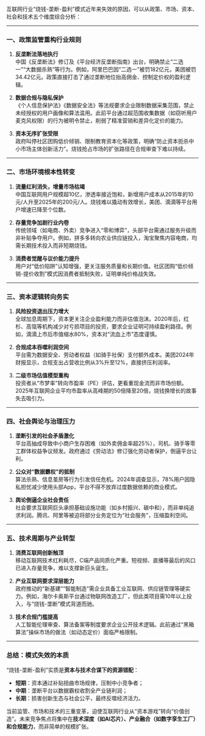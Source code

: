 互联网行业“烧钱-垄断-盈利”模式近年来失效的原因，可以从政策、市场、资本、社会和技术五个维度综合分析：

---

### 一、**政策监管重构行业规则**
1. **反垄断法落地执行**  
   中国《反垄断法》修订及《平台经济反垄断指南》出台，明确禁止“二选一”“大数据杀熟”等行为。例如，阿里巴巴因“二选一”被罚182亿元，美团被罚34.42亿元。政策直接打击了通过垄断地位抬高佣金、控制定价权的盈利逻辑。

2. **数据合规与隐私保护**  
   《个人信息保护法》《数据安全法》等法规要求企业限制数据采集范围，禁止未经授权的用户画像和算法滥用。此前平台通过超范围收集数据（如窃听用户麦克风权限）的行为被明令禁止，削弱了精准营销和差异化定价的能力。

3. **资本无序扩张受限**  
   政府叫停社区团购低价倾销、限制教育资本化等政策，明确“防止资本扼杀中小市场主体创新活力”。烧钱抢占市场的扩张路径在合规审查下难以持续。

---

### 二、**市场环境根本性转变**
1. **流量红利消失，增量市场枯竭**  
   中国互联网用户规模超10亿，渗透率接近饱和，新增用户成本从2015年的10元/人升至2025年的200元/人。烧钱难以撬动有效增长，美团、滴滴等平台用户增速已降至个位数。

2. **存量竞争加剧行业内卷**  
   传统领域（如电商、外卖）竞争进入“零和博弈”，头部平台需通过服务升级而非补贴争夺用户。例如，拼多多转向农业供应链投入，淘宝聚焦内容电商，均需长期技术投入而非短期烧钱。

3. **消费者觉醒与议价能力提升**  
   用户对“低价陷阱”认知增强，更关注服务质量和长期价值。社区团购“低价倾销-提价收割”模式因消费者抵制失败，证明单纯价格战失效。

---

### 三、**资本逻辑转向务实**
1. **风险投资退出压力增大**  
   全球加息周期下，资本更关注企业盈利能力而非估值泡沫。2020年后，红杉、高瓴等机构减少对亏损项目的投资，要求企业证明可持续盈利路径。例如，滴滴上市后市值缩水80%，资本对“流血上市”态度谨慎。

2. **合规成本吞噬利润空间**  
   平台需为数据安全、劳动者权益（如骑手社保）支付额外成本。美团2024年财报显示，合规支出占营收比例从3%升至12%，直接挤压利润率。

3. **二级市场估值模型重构**  
   投资者从“市梦率”转向市盈率（PE）评估，更看重现金流而非市场份额。2025年互联网企业平均市盈率从高峰期的50倍降至20倍，烧钱换增长的故事失去吸引力。

---

### 四、**社会舆论与治理压力**
1. **垄断引发的社会矛盾激化**  
   平台高抽成导致中小商户生存困难（如外卖佣金率超25%），司机、骑手等零工群体权益争议频发。政府通过《劳动法》修订强化劳动者保护，倒逼平台让利。

2. **公众对“数据霸权”的抵制**  
   算法杀熟、信息茧房等行为引发信任危机。2024年调查显示，78%用户因隐私担忧减少使用头部App，平台不得不放弃过度数据依赖的商业模式。

3. **舆论倒逼企业社会责任**  
   社会要求互联网巨头承担基础设施功能（如乡村振兴、碳中和），而非单纯追求利润。腾讯、阿里等被迫将部分业务定位为“社会服务”，压缩盈利空间。

---

### 五、**技术周期与产业转型**
1. **消费互联网创新触顶**  
   移动互联网技术红利耗尽，C端产品同质化严重。短视频、直播等最后的风口已进入存量竞争，难以支撑新巨头诞生。

2. **产业互联网要求深层能力**  
   政府推动的“新基建”“智能制造”需企业具备工业互联网、供应链管理等硬实力。例如，海尔卡奥斯平台通过物联网改造工厂，但此类项目需10年以上投入，与“烧钱-垄断”模式背道而驰。

3. **技术合规门槛提高**  
   人工智能伦理审查、算法备案等制度要求企业公开技术逻辑。此前通过“黑箱算法”操纵市场的做法（如动态定价）面临严格限制。

---

### 总结：模式失效的本质
“烧钱-垄断-盈利”实质是**资本与技术合谋下的资源错配**：
- **短期**：资本通过补贴扭曲市场规律，压制中小竞争者；
- **中期**：垄断平台以数据霸权收割全产业链利润；
- **长期**：损害创新生态与社会公平，最终反噬经济活力。

当前监管、市场和技术的三重变革，迫使互联网行业从“资本游戏”转向“价值创造”。未来竞争焦点将集中在**技术深度（如AI芯片）、产业融合（如数字孪生工厂）和合规能力**，而非简单的规模扩张。